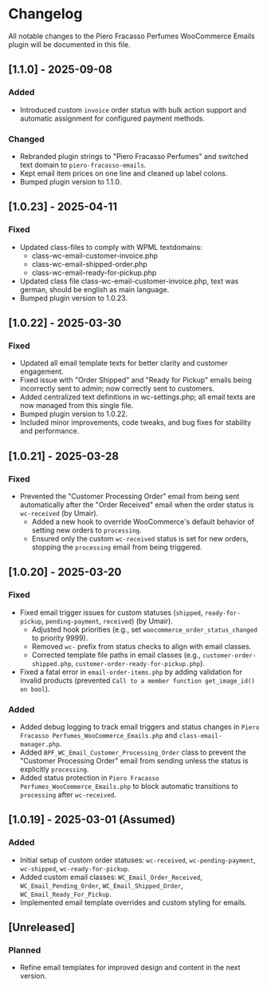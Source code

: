 # Changelog

All notable changes to the Piero Fracasso Perfumes WooCommerce Emails plugin will be documented in this file.

## [1.1.0] - 2025-09-08
### Added
  - Introduced custom `invoice` order status with bulk action support and automatic assignment for configured payment methods.
### Changed
  - Rebranded plugin strings to "Piero Fracasso Perfumes" and switched text domain to `piero-fracasso-emails`.
  - Kept email item prices on one line and cleaned up label colons.
  - Bumped plugin version to 1.1.0.

## [1.0.23] - 2025-04-11
### Fixed
  - Updated class-files to comply with WPML textdomains:
    - class-wc-email-customer-invoice.php
    - class-wc-email-shipped-order.php
    - class-wc-email-ready-for-pickup.php
  - Updated class file class-wc-email-customer-invoice.php, text was german, should be english as main language.
  - Bumped plugin version to 1.0.23.

## [1.0.22] - 2025-03-30
### Fixed
  - Updated all email template texts for better clarity and customer engagement.
  - Fixed issue with "Order Shipped" and "Ready for Pickup" emails being incorrectly sent to admin; now correctly sent to customers.
  - Added centralized text definitions in wc-settings.php; all email texts are now managed from this single file.
  - Bumped plugin version to 1.0.22.
  - Included minor improvements, code tweaks, and bug fixes for stability and performance.

## [1.0.21] - 2025-03-28
### Fixed
- Prevented the "Customer Processing Order" email from being sent automatically after the "Order Received" email when the order status is `wc-received` (by Umair).
  - Added a new hook to override WooCommerce's default behavior of setting new orders to `processing`.
  - Ensured only the custom `wc-received` status is set for new orders, stopping the `processing` email from being triggered.

## [1.0.20] - 2025-03-20
### Fixed
- Fixed email trigger issues for custom statuses (`shipped`, `ready-for-pickup`, `pending-payment`, `received`) (by Umair).
  - Adjusted hook priorities (e.g., set `woocommerce_order_status_changed` to priority 9999).
  - Removed `wc-` prefix from status checks to align with email classes.
  - Corrected template file paths in email classes (e.g., `customer-order-shipped.php`, `customer-order-ready-for-pickup.php`).
- Fixed a fatal error in `email-order-items.php` by adding validation for invalid products (prevented `Call to a member function get_image_id() on bool`).
### Added
- Added debug logging to track email triggers and status changes in `Piero Fracasso Perfumes_WooCommerce_Emails.php` and `class-email-manager.php`.
- Added `BPF_WC_Email_Customer_Processing_Order` class to prevent the "Customer Processing Order" email from sending unless the status is explicitly `processing`.
- Added status protection in `Piero Fracasso Perfumes_WooCommerce_Emails.php` to block automatic transitions to `processing` after `wc-received`.

## [1.0.19] - 2025-03-01 (Assumed)
### Added
- Initial setup of custom order statuses: `wc-received`, `wc-pending-payment`, `wc-shipped`, `wc-ready-for-pickup`.
- Added custom email classes: `WC_Email_Order_Received`, `WC_Email_Pending_Order`, `WC_Email_Shipped_Order`, `WC_Email_Ready_For_Pickup`.
- Implemented email template overrides and custom styling for emails.

## [Unreleased]
### Planned
- Refine email templates for improved design and content in the next version.
